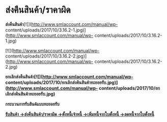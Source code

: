 # ส่งคืนสินค้า/ราคาผิด

**ส่งคืนสินค้า**[![](http://www.smlaccount.com/manual/wp-
content/uploads/2017/10/3.16.2-1.jpg)](http://www.smlaccount.com/manual/wp-
content/uploads/2017/10/3.16.2-1.jpg)

[![](http://www.smlaccount.com/manual/wp-
content/uploads/2017/10/3.16.2-2.jpg)](http://www.smlaccount.com/manual/wp-
content/uploads/2017/10/3.16.2-2.jpg)



**ยกเลิกส่งคืนสินค้า[![](http://www.smlaccount.com/manual/wp-
content/uploads/2017/10/ยกเลิกส่งคินสินค้าทะยอยรับ.jpg)](http://www.smlaccount.com/manual/wp-
content/uploads/2017/10/ยกเลิกส่งคินสินค้าทะยอยรับ.jpg)**



**กระบวนการรับสินค้แบบทะยอยรับ**

[**รับสินค้า
->**](http://www.smlaccount.com/manual/?page_id=680)[**ส่งคืนสินค้า/ราคาผิด
->**](http://www.smlaccount.com/manual/?page_id=684)[**ตั้งหนี้เจ้าหนี้
->**](http://www.smlaccount.com/manual/?page_id=688)[**เพิ่มหนี้จากใบตั้งหนี้
->**](http://www.smlaccount.com/manual/?page_id=692)[**ลดหนี้จากใบตั้งหนี้**](http://www.smlaccount.com/manual/?page_id=696)

